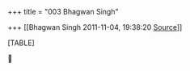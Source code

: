 +++
title = "003 Bhagwan Singh"

+++
[[Bhagwan Singh	2011-11-04, 19:38:20 [Source](https://groups.google.com/g/bvparishat/c/-RtT5xANV5g)]]



[TABLE]



